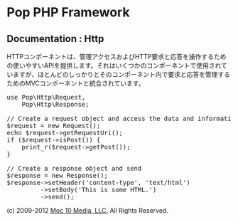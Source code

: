 Pop PHP Framework
=================

Documentation : Http
--------------------

HTTPコンポーネントは、管理アクセスおよびHTTP要求と応答を操作するための使いやすいAPIを提供します。それはいくつかのコンポーネントで使用されていますが、ほとんどのしっかりとそのコンポーネント内で要求と応答を管理するためのMVCコンポーネントと統合されています。


<pre>
use Pop\Http\Request,
    Pop\Http\Response;

// Create a request object and access the data and information
$request = new Request();
echo $request->getRequestUri();
if ($request->isPost()) {
    print_r($request->getPost());
}

// Create a response object and send
$response = new Response();
$response->setHeader('content-type', 'text/html')
         ->setBody('<html><body>This is some HTML.</body></html>')
         ->send();
</pre>

(c) 2009-2012 [Moc 10 Media, LLC.](http://www.moc10media.com) All Rights Reserved.
